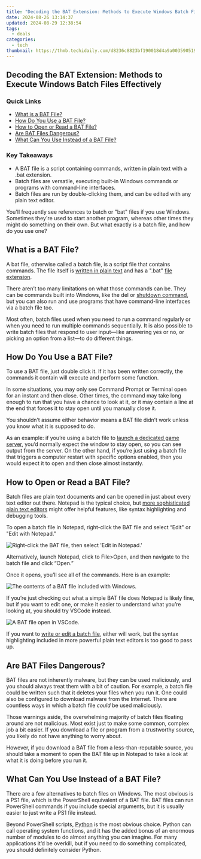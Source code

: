 ```yaml
---
title: "Decoding the BAT Extension: Methods to Execute Windows Batch Files Effectively"
date: 2024-08-26 13:14:37
updated: 2024-08-29 12:38:54
tags:
  - deals
categories:
  - tech
thumbnail: https://thmb.techidaily.com/d8236c8823bf190018d4a9a0035905199e51992e3c45e7b977770451483aa69d.jpg
---
```


## Decoding the BAT Extension: Methods to Execute Windows Batch Files Effectively

### Quick Links

* [What is a BAT File?](https://win-solutions.techidaily.com/solving-the-timeout-problem-when-downloading-files-a-comprehensive-guide/)
* [How Do You Use a BAT File?](https://extra-information.techidaily.com/prime-desktop-systems-for-quality-use/)
* [How to Open or Read a BAT File?](https://extra-hints.techidaily.com/unlocking-asmrs-wellness-boost-for-you/)
* [Are BAT Files Dangerous?](https://extra-approaches.techidaily.com/updated-professional-drones-pro-level-editing-software-showdown/)
* [What Can You Use Instead of a BAT File?](https://extra-approaches.techidaily.com/2024-approved-premium-line-up-top-5-slow-motion-models/)

### Key Takeaways

* A BAT file is a script containing commands, written in plain text with a .bat extension.
* Batch files are versatile, executing built-in Windows commands or programs with command-line interfaces.
* Batch files are run by double-clicking them, and can be edited with any plain text editor.

 You'll frequently see references to batch or "bat" files if you use Windows. Sometimes they're used to start another program, whereas other times they might do something on their own. But what exactly is a batch file, and how do you use one? 

##  What is a BAT File?

 A bat file, otherwise called a batch file, is a script file that contains commands. The file itself is [written in plain text](https://video-capture.techidaily.com/new-logging-live-video-conversations/) and has a ".bat" [file extension](https://twitter-videos.techidaily.com/updated-the-dos-and-donts-of-youtube-videos-on-twitter-for-2024/).

 There aren’t too many limitations on what those commands can be. They can be commands built into Windows, like the del or [shutdown command](https://screen-activity-recording.techidaily.com/updated-the-ultimate-guide-to-mac-based-sound-capture-in-audacity-for-2024/), but you can also run and use programs that have command-line interfaces via a batch file too.

 Most often, batch files used when you need to run a command regularly or when you need to run multiple commands sequentially. It is also possible to write batch files that respond to user input—like answering yes or no, or picking an option from a list—to do different things.

##  How Do You Use a BAT File?

 To use a BAT file, just double click it. If it has been written correctly, the commands it contain will execute and perform some function.

 In some situations, you may only see Command Prompt or Terminal open for an instant and then close. Other times, the command may take long enough to run that you have a chance to look at it, or it may contain a line at the end that forces it to stay open until you manually close it.

 You shouldn’t assume either behavior means a BAT file didn’t work unless you know what it is supposed to do.

 As an example: if you’re using a batch file to [launch a dedicated game server](https://facebook-video-footage.techidaily.com/updated-how-to-remove-black-bars-from-youtube-videos/), you’d normally expect the window to stay open, so you can see output from the server. On the other hand, if you’re just using a batch file that triggers a computer restart with specific options enabled, then you would expect it to open and then close almost instantly.

##  How to Open or Read a BAT File?

 Batch files are plain text documents and can be opened in just about every text editor out there. Notepad is the typical choice, but [more sophisticated plain text editors](https://android-pokemon-go.techidaily.com/top-15-augmented-reality-games-like-pokemon-go-to-play-on-lava-yuva-3-drfone-by-drfone-virtual-android/) might offer helpful features, like syntax highlighting and debugging tools.

 To open a batch file in Notepad, right-click the BAT file and select “Edit" or "Edit with Notepad."

![Right-click the BAT file, then select 'Edit in Notepad.'](https://static1.howtogeekimages.com/wordpress/wp-content/uploads/2024/04/edit-in-notepad.png) 

 Alternatively, launch Notepad, click to File>Open, and then navigate to the batch file and click “Open.”

 Once it opens, you’ll see all of the commands. Here is an example:

![The contents of a BAT file included with Windows.](https://static1.howtogeekimages.com/wordpress/wp-content/uploads/2024/04/bat-file-open-in-notepad.png) 

 If you’re just checking out what a simple BAT file does Notepad is likely fine, but if you want to edit one, or make it easier to understand what you’re looking at, you should try VSCode instead.

![A BAT file open in VSCode.](https://static1.howtogeekimages.com/wordpress/wp-content/uploads/2024/04/bat-file-open-in-vscode.png) 

 If you want to [write or edit a batch file](https://android-location-track.techidaily.com/in-2024-3-solutions-to-find-your-vivo-t2-5g-current-location-of-a-mobile-number-drfone-by-drfone-virtual-android/), either will work, but the syntax highlighting included in more powerful plain text editors is too good to pass up.

##  Are BAT Files Dangerous? 

 BAT files are not inherently malware, but they can be used maliciously, and you should always treat them with a bit of caution. For example, a batch file could be written such that it deletes your files when you run it. One could also be configured to download malware from the Internet. There are countless ways in which a batch file _could_ be used maliciously. 

 Those warnings aside, the overwhelming majority of batch files floating around are not malicious. Most exist just to make some common, complex job a bit easier. If you download a file or program from a trustworthy source, you likely do not have anything to worry about.

 However, if you download a BAT file from a less-than-reputable source, you should take a moment to open the BAT file up in Notepad to take a look at what it is doing before you run it. 

##  What Can You Use Instead of a BAT File?

 There are a few alternatives to batch files on Windows. The most obvious is a PS1 file, which is the PowerShell equivalent of a BAT file. BAT files can run PowerShell commands if you include special arguments, but it is usually easier to just write a PS1 file instead.

 Beyond PowerShell scripts, [Python](https://youtube-data.techidaily.com/024-approved-conveniently-connect-with-others-via-your-playlist/) is the most obvious choice. Python can call operating system functions, and it has the added bonus of an enormous number of modules to do almost anything you can imagine. For many applications it’d be overkill, but if you need to do something complicated, you should definitely consider Python.

<ins class="adsbygoogle"
     style="display:block"
     data-ad-format="autorelaxed"
     data-ad-client="ca-pub-7571918770474297"
     data-ad-slot="1223367746"></ins>



<ins class="adsbygoogle"
     style="display:block"
     data-ad-client="ca-pub-7571918770474297"
     data-ad-slot="8358498916"
     data-ad-format="auto"
     data-full-width-responsive="true"></ins>
